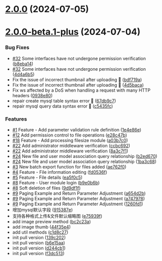 # [2.0.0](https://github.com/diskcloud/service/compare/v2.0.0-beta.1-plus...v2.0.0) (2024-07-05)



# [2.0.0-beta.1-plus](https://github.com/diskcloud/service/compare/v2.0.0-beta.0-plus...v2.0.0-beta.1-plus) (2024-07-04)


### Bug Fixes

* [#32](https://github.com/diskcloud/service/issues/32) Some interfaces have not undergone permission verification ([b8eba14](https://github.com/diskcloud/service/commit/b8eba1441dfb6246b8712a3ca0bd21ddd7004997))
* [#32](https://github.com/diskcloud/service/issues/32) Some interfaces have not undergone permission verification ([4d4a6b5](https://github.com/diskcloud/service/commit/4d4a6b56989fe8ff449faff4c379e2fb94b15fdd))
* Fix the issue of incorrect thumbnail after uploading 🐛 ([bdf719a](https://github.com/diskcloud/service/commit/bdf719ab1853e8ac6776b6305b139c244e54e0cd))
* Fix the issue of incorrect thumbnail after uploading 🐛 ([4d5baca](https://github.com/diskcloud/service/commit/4d5baca48596458c4899873c80c83882f14fe115))
* Fix ws affected by a DoS when handling a request with many HTTP headers ([0938e80](https://github.com/diskcloud/service/commit/0938e803aef6a1d839d15d42df52be28dbace784))
* repair create mysql table syntax error 🐛 ([67db9c7](https://github.com/diskcloud/service/commit/67db9c77c004adba116de5788de903b18970f672))
* repair mysql query data syntax error 🐛 ([c5435fc](https://github.com/diskcloud/service/commit/c5435fc6047eac86e2a6426dc9e262f371b85eed))


### Features

* [#1](https://github.com/diskcloud/service/issues/1) Feature - Add parameter validation rule definition ([1e4e86e](https://github.com/diskcloud/service/commit/1e4e86eb24afb1f7dbccbbc1f43c77b847c25ddf))
* [#12](https://github.com/diskcloud/service/issues/12) Add permission control to file operations ([e28c47b](https://github.com/diskcloud/service/commit/e28c47b09c415c4b43f9678e0eeb6c782c6424bc))
* [#18](https://github.com/diskcloud/service/issues/18) Feature - Add processing filesize module ([a03b7c0](https://github.com/diskcloud/service/commit/a03b7c03b89a482a0263253fff7a14b50c199253))
* [#22](https://github.com/diskcloud/service/issues/22) Add administrator middleware verification ([ccbc692](https://github.com/diskcloud/service/commit/ccbc692e295bd4f8bbe00925994c33b2b9f17580))
* [#22](https://github.com/diskcloud/service/issues/22) Add administrator middleware verification ([8a3c7f1](https://github.com/diskcloud/service/commit/8a3c7f17b07201e93f0209a47a199f614c406206))
* [#24](https://github.com/diskcloud/service/issues/24) New file and user model association query relationship ([b2ed670](https://github.com/diskcloud/service/commit/b2ed670d4c57af25094e41fd46a0baf42fdda109))
* [#24](https://github.com/diskcloud/service/issues/24) New file and user model association query relationship ([1ba3c68](https://github.com/diskcloud/service/commit/1ba3c6828c9f92faa232ea382806ad5d2f043a80))
* [#3](https://github.com/diskcloud/service/issues/3) New batch export function for files added ([ae762f0](https://github.com/diskcloud/service/commit/ae762f0659097e4885274e014506dac2e8e244df))
* [#4](https://github.com/diskcloud/service/issues/4) Feature - File information editing ([fd0536f](https://github.com/diskcloud/service/commit/fd0536f210eaf675c79b5ce69f87966baccabc61))
* [#5](https://github.com/diskcloud/service/issues/5) Feature - File details ([ea5f0c5](https://github.com/diskcloud/service/commit/ea5f0c53ba87df93a65a8a304bdb35ed5c9b24b4))
* [#8](https://github.com/diskcloud/service/issues/8) Feature - User module login ([b9e0b6b](https://github.com/diskcloud/service/commit/b9e0b6bf84c18ec9e7e4c22be41b0d61ae9f18de))
* [#8](https://github.com/diskcloud/service/issues/8) Soft deletion of files ([9d9df1f](https://github.com/diskcloud/service/commit/9d9df1f6fe1a43e5c292087030f36e5f406a9a56))
* [#9](https://github.com/diskcloud/service/issues/9) Paging Example and Return Parameter Adjustment ([a654d2b](https://github.com/diskcloud/service/commit/a654d2bb775362a186f0b8c08eba25c43276fc4f))
* [#9](https://github.com/diskcloud/service/issues/9) Paging Example and Return Parameter Adjustment ([a747978](https://github.com/diskcloud/service/commit/a74797815ee1dc05c5e75f1a560523d92a6901d9))
* [#9](https://github.com/diskcloud/service/issues/9) Paging Example and Return Parameter Adjustment ([1260fd1](https://github.com/diskcloud/service/commit/1260fd1ea618ce1c0d41be9eb6135a3dfd166fc9))
* 增加mysql默认字段 ([915387e](https://github.com/diskcloud/service/commit/915387e6ba2962622c6e2235323fcca216109cb6))
* 支持各种格式上传&文件默认缩略图 ([e75939f](https://github.com/diskcloud/service/commit/e75939f4a05627e92c2d3a46f652db9807bd556f))
* add image preview method ([bc2c23a](https://github.com/diskcloud/service/commit/bc2c23aa9a14924917033cb3d7d08f851d5c85cc))
* add image thumb ([44f35e4](https://github.com/diskcloud/service/commit/44f35e44ab78a037df6bda7adeffccbc4ac98c13))
* add util methods ([c1d8c27](https://github.com/diskcloud/service/commit/c1d8c27f835555130ccb5b3299f9e257e596b484))
* init pull version ([139c202](https://github.com/diskcloud/service/commit/139c202cbe2fb5ffd92a44f168a58f515a80a4e7))
* init pull version ([b6e15aa](https://github.com/diskcloud/service/commit/b6e15aa680d88bc5ac5037d34e51d57967b7da44))
* init pull version ([d244cb1](https://github.com/diskcloud/service/commit/d244cb1a47023e4515b508d70400bf511be1a834))
* init pull version ([f3dc513](https://github.com/diskcloud/service/commit/f3dc513fa387b525bfa2db27a48b090f7f97e1c9))



